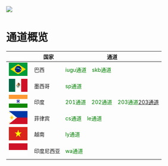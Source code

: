 # <img src="assets/images/logo.png" height=20> 
# 通道概览

||&nbsp;&nbsp;国家|通道|
|--|-------|------|
|<img src="assets/images/巴西.png">|巴西|<label style="color:green">iugu通道</label>&nbsp;&nbsp;&nbsp;&nbsp;<label style="color:green">skb通道</label>| 
|<img src="assets/images/墨西哥.png">&nbsp;|墨西哥|<label style="color:green">sp通道</label>|
|<img src="assets/images/印度.png">&nbsp;|印度|<label style="color:green">201通道</label>&nbsp;&nbsp;&nbsp;&nbsp;<label style="color:green">202通道</label>&nbsp;&nbsp;&nbsp;&nbsp;<label style="color:green">203通道[203通道](代收(203).html)</label>|
|<img src="assets/images/菲律宾.png">&nbsp;|菲律宾|<label style="color:green">cs通道</label>&nbsp;&nbsp;&nbsp;&nbsp;<label style="color:green">le通道</label>|
|<img src="assets/images/越南.png">|越南|<label style="color:green">ly通道</label>| 
|<img src="assets/images/印度尼西亚.png">|印度尼西亚|<label style="color:green">wa通道</label>| 

